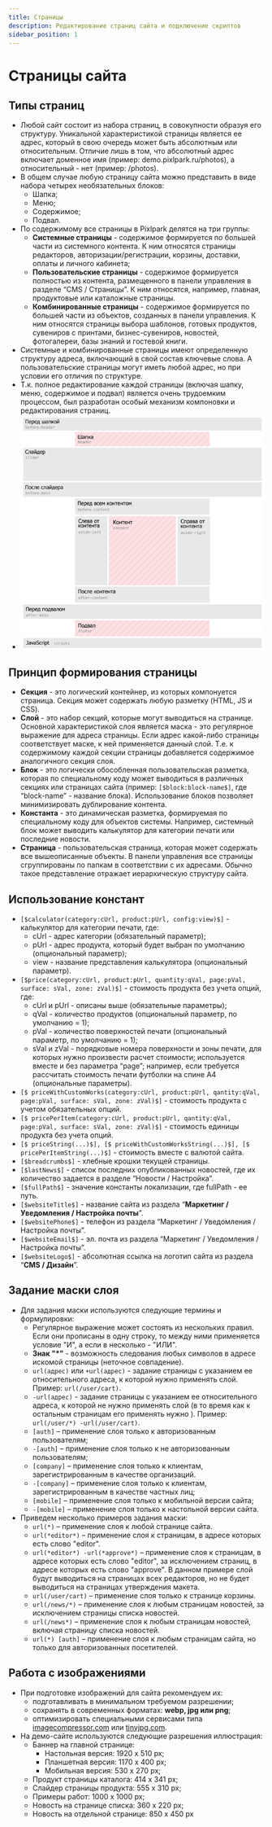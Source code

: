 ```yaml
---
title: Страницы
description: Редактирование страниц сайта и подключение скриптов
sidebar_position: 1
---
```


# Страницы сайта
## Типы страниц
* Любой сайт состоит из набора страниц, в совокупности образуя его структуру. Уникальной характеристикой страницы является ее адрес, который в свою очередь может быть абсолютным или относительным. Отличие лишь в том, что абсолютный адрес включает доменное имя (пример: demo.pixlpark.ru/photos), а относительный - нет (пример: /photos).
* В общем случае любую страницу сайта можно представить в виде набора четырех необязательных блоков:
    + Шапка;
    + Меню;
    + Содержимое;
    + Подвал.
* По содержимому все страницы в Pixlpark делятся на три группы:
    + __Системные страницы__ - содержимое формируется по большей части из системного контента. К ним относятся страницы редакторов, авторизации/регистрации, корзины, доставки, оплаты и личного кабинета;
    + __Пользовательские страницы__ - содержимое формируется полностью из контента, размещенного в панели управления в разделе “CMS / Страницы”. К ним относятся, например, главная, продуктовые или каталожные страницы.
    + __Комбинированные страницы__ - содержимое формируется по большей части из объектов, созданных в панели управления. К ним относятся страницы выбора шаблонов, готовых продуктов, сувениров с принтами, бизнес-сувениров, новостей, фотогалереи, базы знаний и гостевой книги.
* Системные и комбинированные страницы имеют определенную структуру адреса, включающий в свой состав ключевые слова. А пользовательские страницы могут иметь любой адрес, но при условии его отличия по структуре.
* Т.к. полное редактирование каждой страницы (включая шапку, меню, содержимое и подвал) является очень трудоемким процессом, был разработан особый механизм компоновки и редактирования страниц.
* ![](../_media/cms/sections.png)

## Принцип формирования страницы
* __Секция__ - это логический контейнер, из которых компонуется страница. Секция может содержать любую разметку (HTML, JS и CSS).
* __Слой__ - это набор секций, которые могут выводиться на странице. Основной характеристикой слоя является маска - это регулярное выражение для адреса страницы. Если адрес какой-либо страницы соответствует маске, к ней применяется данный слой. Т.е. к содержимому каждой секции страницы добавляется содержимое аналогичного секция слоя.
* __Блок__ - это логически обособленная пользовательская разметка, которая по специальному коду может выводиться в различных секциях или страницах сайта (пример: `[$block:block-name$]`, где “block-name” - название блока). Использование блоков позволяет минимизировать дублирование контента.
* __Константа__ - это динамическая разметка, формируемая по специальному коду для объектов системы. Например, системный блок может выводить калькулятор для категории печати или последние новости.
* __Страница__ - пользовательская страница, которая может содержать все вышеописанные объекты. В панели управления все страницы сгруппированы по папкам в соответствии с их адресами. Обычно такое представление отражает иерархическую структуру сайта.

## Использование констант
* `[$calculator(category:cUrl, product:pUrl, config:view)$]` - калькулятор для категории печати, где:
    + cUrl - адрес категории (обязательный параметр);
    + pUrl - адрес продукта, который будет выбран по умолчанию (опциональный параметр);
    + view - название представления калькулятора (опциональный параметр).
* `[$price(category:cUrl, product:pUrl, quantity:qVal, page:pVal, surface: sVal, zone: zVal)$]` - стоимость продукта без учета опций, где:
    + cUrl и pUrl - описаны выше (обязательные параметры);
    + qVal - количество продуктов (опциональный параметр, по умолчанию = 1);
    + pVal - количество поверхностей печати (опциональный параметр, по умолчанию = 1);
    + sVal и zVal - порядковые номера поверхности и зоны печати, для которых нужно произвести расчет стоимости; используется вместе и без параметра “page”; например, если требуется рассчитать стоимость печати футболки на спине А4  (опциональные параметры).
* `[$ priceWithCustomWorks(category:cUrl, product:pUrl, qantity:qVal, page:pVal, surface: sVal, zone: zVal)$]` - стоимость продукта с учетом обязательных опций.
* `[$ pricePerItem(category:cUrl, product:pUrl, qantity:qVal, page:pVal, surface: sVal, zone: zVal)$]` - стоимость единицы продукта без учета опций.
* `[$ priceString(...)$], [$ priceWithCustomWorksString(...)$], [$ pricePerItemString(...)$]` - стоимость вместе с валютой сайта.
* `[$breadcrumbs$]` - хлебные крошки текущей страницы.
* `[$lastNews$]` - список последних опубликованных новостей, где их количество задается в разделе “Новости / Настройка”.
* `[$fullPath$]` - значение константы локализации, где fullPath - ее путь.
* `[$websiteTitle$]` - название сайта из раздела “__Маркетинг / Уведомления / Настройка почты__”.
* `[$websitePhone$]` - телефон из раздела “Маркетинг / Уведомления / Настройка почты”.
* `[$websiteEmail$]` - эл. почта из раздела “Маркетинг / Уведомления / Настройка почты”.
* `[$websiteLogo$]` - абсолютная ссылка на логотип сайта из раздела “__CMS / Дизайн__”.

## Задание маски слоя
* Для задания маски используются следующие термины и формулировки:
   + Регулярное выражение может состоять из нескольких правил. Если они прописаны в одну строку, то между ними применяется условие "И", а если в несколько - "ИЛИ".
   + __Знак "\*"__ - возможность следования любых символов в адресе искомой страницы (неточное совпадение).
   + `url(адрес)` или `+url(адрес)` - задание страницы с указанием ее относительного адреса, к которой нужно применять слой. Пример: `url(/user/cart)`.
   + `-url(адрес)` - задание страницы с указанием ее относительного адреса, к которой не нужно применять слой (в то время как к остальным страницам его применять нужно ). Пример: `url(/user/*) -url(/user/cart)`.
   + `[auth]` – применение слоя только к авторизованным пользователям;
   + `-[auth]` – применение слоя только к не авторизованным пользователям;
   + `[company]` – применение слоя только к клиентам, зарегистрированным в качестве организаций.
   + `-[company]` – применение слоя только к клиентам, зарегистрированным в качестве частных лиц;
   + `[mobile]` – применение слоя только к мобильной версии сайта;
   + `-[mobile]` – применение слоя только к настольной версии сайта.
* Приведем несколько примеров задания маски:
   + `url(*)` – применение слоя к любой странице сайта.
   + `url(*editor*)` – применение слоя к страницам, в адресе которых есть слово "editor".
   + `url(*editor*) -url(*approve*)` – применение слоя к страницам, в адресе которых есть слово "editor", за исключением страниц, в адресе которых есть слово "approve". В данном примере слой будут выводиться на страницах всех редакторов, но не будет выводиться на страницах утверждения макета.
   + `url(/user/cart)` – применение слоя только к странице корзины.
   + `url(/news/*)` – применение слоя к любым страницам новостей, за исключением страницы списка новостей.
   + `url(/news*)` – применение слоя к любым страницам новостей, включая страницу списка новостей.
   + `url(*) [auth]` – применение слоя к любым страницам сайта, но только для авторизованных посетителей.

## Работа с изображениями
* При подготовке изображений для сайта рекомендуем их:
    + подготавливать в минимальном требуемом разрешении;
    + сохранять в современных форматах: __webp, jpg или png__;
    + оптимизировать специальными сервисами типа [imagecompressor.com](https://imagecompressor.com/) или [tinyjpg.com](https://tinyjpg.com/).
* На демо-сайте используются следующие разрешения иллюстрация:
    + Баннер на главной странице:
        + Настольная версия: 1920 x 510 px;
        + Планшетная версия: 1170 x 400 px;
        + Мобильная версия: 530 x 270 px;
    + Продукт страницы каталога: 414 x 341 px;
    + Слайдер страницы продукта: 555 x 310 px;
    + Примеры работ: 1000 x 1000 px;
    + Новость на странице списка: 360 x 220 px;
    + Новость на отдельной странице: 850 x 450 px